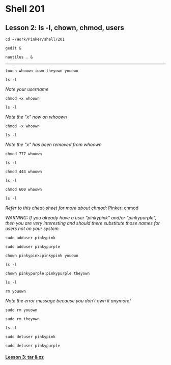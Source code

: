 # Shell 201
## Lesson 2: ls -l, chown, chmod, users

`cd ~/Work/Pinker/shell/201`

`gedit &`

`nautilus . &`
___

`touch whoown iown theyown youown`

`ls -l`

*Note your username*

`chmod +x whoown`

`ls -l`

*Note the "x" now on whoown*

`chmod -x whoown`

`ls -l`

*Note the "x" has been removed from whoown*

`chmod 777 whoown`

`ls -l`

`chmod 444 whoown`

`ls -l`

`chmod 600 whoown`

`ls -l`

*Refer to this cheat-sheet for more about chmod:* [Pinker: chmod](https://github.com/inkVerb/Pinker/blob/master/chmod)

*WARNING: If you already have a user "pinkypink" and/or "pinkypurple", then you are very interesting and should there substitute those names for users not on your system.*

`sudo adduser pinkypink`

`sudo adduser pinkypurple`

`chown pinkypink:pinkypink youown`

`ls -l`

`chown pinkypurple:pinkypurple theyown`

`ls -l`

`rm youown`

*Note the error message because you don't own it anymore!*

`sudo rm youown`

`sudo rm theyown`

`ls -l`

`sudo deluser pinkypink`

`sudo deluser pinkypurple`

#### [Lesson 3: tar & xz](https://github.com/inkVerb/pinker/blob/master/101-shell/Lesson-03.md)
